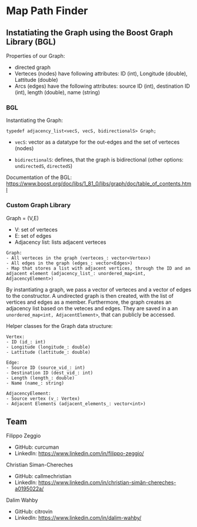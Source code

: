 # Map Path Finder

## Instatiating the Graph using the Boost Graph Library (BGL)
Properties of our Graph:
- directed graph
- Verteces (nodes) have following attributes: ID (int), Longitude (double), Lattitude (double)
- Arcs (edges) have the following attributes: source ID (int), destination ID (int), length (double), name (string)

### BGL

Instantiating the Graph:
```
typedef adjacency_list<vecS, vecS, bidirectionalS> Graph;
```

- ```vecS```: vector as a datatype for the out-edges and the set of verteces (nodes)

- ```bidirectionalS```: defines, that the graph is bidirectional (other options: ```undirectedS```, ```directedS```)

Documentation of the BGL: https://www.boost.org/doc/libs/1_81_0/libs/graph/doc/table_of_contents.html


### Custom Graph Library

Graph = (V,E)
- V: set of verteces
- E: set of edges
- Adjacency list: lists adjacent verteces

```
Graph:
- All verteces in the graph (verteces_: vector<Vertex>)
- All edges in the graph (edges_: vector<Edges>)
- Map that stores a list with adjacent vertices, through the ID and an adjacent element (adjacency_list_: unordered_map<int, AdjacencyElement>)
```

By instantiating a graph, we pass a vector of verteces and a vector of edges to the constructor. A undirected graph is then created, with the list of vertices and edges as a member. Furthermore, the graph creates an adjacency list based on the veteces and edges. They are saved in a an ```unordered_map<int, AdjacentElement>```, that can publicly be accessed.





Helper classes for the Graph data structure:
```
Vertex:
- ID (id_: int)
- Longitude (longitude_: double)
- Lattitude (lattitude_: double)
```

```
Edge:
- Source ID (source_vid_: int)
- Destination ID (dest_vid_: int)
- Length (length_: double)
- Name (name_: string)
```

```
AdjacencyElement:
- Source vertex (v_: Vertex)
- Adjacent Elements (adjacent_elements_: vector<int>)
```

## Team
Filippo Zeggio
- GitHub: curcuman
- LinkedIn: https://www.linkedin.com/in/filippo-zeggio/

Christian Siman-Chereches
- GitHub: callmechristian
- LinkedIn: https://www.linkedin.com/in/christian-simăn-cherecheș-a0195022a/

Dalim Wahby
- GitHub: citrovin
- LinkedIn: https://www.linkedin.com/in/dalim-wahby/
